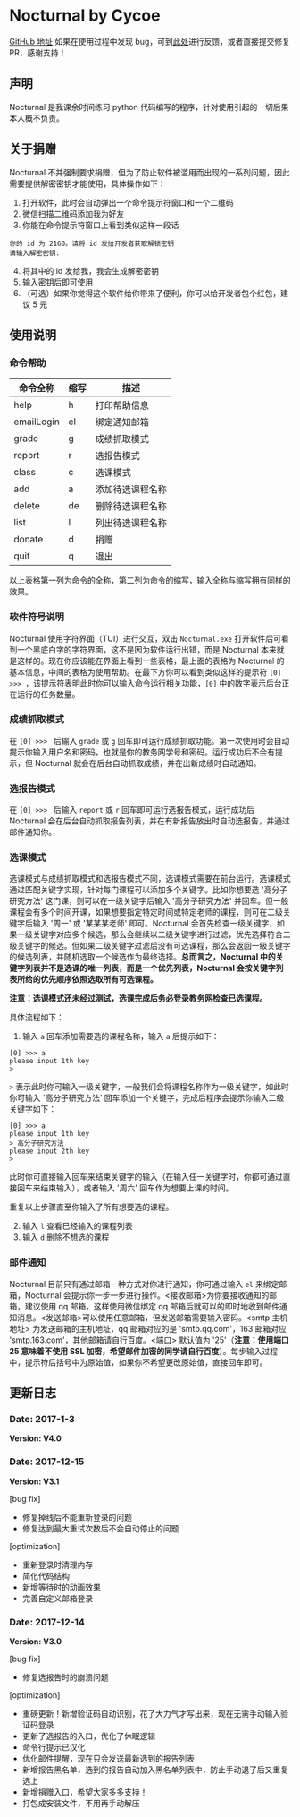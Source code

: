 # Nocturnal by Cycoe
[GitHub 地址][1]
如果在使用过程中发现 bug，可到[此处][1]进行反馈，或者直接提交修复 PR，感谢支持！

## **声明**
Nocturnal 是我课余时间练习 python 代码编写的程序，针对使用引起的一切后果本人概不负责。

## 关于捐赠
Nocturnal 不并强制要求捐赠，但为了防止软件被滥用而出现的一系列问题，因此需要提供解密密钥才能使用，具体操作如下：
1. 打开软件，此时会自动弹出一个命令提示符窗口和一个二维码
2. 微信扫描二维码添加我为好友
3. 你能在命令提示符窗口上看到类似这样一段话
```
你的 id 为 2160。请将 id 发给开发者获取解锁密钥
请输入解密密钥: 
```
4. 将其中的 id 发给我，我会生成解密密钥
5. 输入密钥后即可使用
6. （可选）如果你觉得这个软件给你带来了便利，你可以给开发者包个红包，建议 5 元

## 使用说明

### 命令帮助
| 命令全称   | 缩写 | 描述             |
|------------|------|------------------|
| help       | h    | 打印帮助信息     |
| emailLogin | el   | 绑定通知邮箱     |
| grade      | g    | 成绩抓取模式     |
| report     | r    | 选报告模式       |
| class      | c    | 选课模式         |
| add        | a    | 添加待选课程名称 |
| delete     | de   | 删除待选课程名称 |
| list       | l    | 列出待选课程名称 |
| donate     | d    | 捐赠             |
| quit       | q    | 退出             |

以上表格第一列为命令的全称，第二列为命令的缩写，输入全称与缩写拥有同样的效果。

### 软件符号说明
Nocturnal 使用字符界面（TUI）进行交互，双击 `Nocturnal.exe` 打开软件后可看到一个黑底白字的字符界面，这不是因为软件运行出错，而是 Nocturnal 本来就是这样的。现在你应该能在界面上看到一些表格，最上面的表格为 Nocturnal 的基本信息，中间的表格为使用帮助。在最下方你可以看到类似这样的提示符 `[0] >>> `，该提示符表明此时你可以输入命令运行相关功能，`[0]` 中的数字表示后台正在运行的任务数量。

### 成绩抓取模式
在 `[0] >>> ` 后输入 `grade` 或 `g` 回车即可运行成绩抓取功能。第一次使用时会自动提示你输入用户名和密码，也就是你的教务网学号和密码。运行成功后不会有提示，但 Nocturnal 就会在后台自动抓取成绩，并在出新成绩时自动通知。

### 选报告模式
在 `[0] >>> ` 后输入 `report` 或 `r` 回车即可运行选报告模式，运行成功后 Nocturnal 会在后台自动抓取报告列表，并在有新报告放出时自动选报告，并通过邮件通知你。

### 选课模式
选课模式与成绩抓取模式和选报告模式不同，选课模式需要在前台运行。选课模式通过匹配关键字实现，针对每门课程可以添加多个关键字。比如你想要选 '高分子研究方法' 这门课，则可以在一级关键字后输入 '高分子研究方法' 并回车。但一般课程会有多个时间开课，如果想要指定特定时间或特定老师的课程，则可在二级关键字后输入 '周一' 或 '某某某老师' 即可。Nocturnal 会首先检查一级关键字，如果一级关键字对应多个候选，那么会继续以二级关键字进行过滤，优先选择符合二级关键字的候选。但如果二级关键字过滤后没有可选课程，那么会返回一级关键字的候选列表，并随机选取一个候选作为最终选择。**总而言之，Nocturnal 中的关键字列表并不是选课的唯一列表，而是一个优先列表，Nocturnal 会按关键字列表所给的优先顺序依照选取所有可选课程。**

**注意：选课模式还未经过测试，选课完成后务必登录教务网检查已选课程。**

具体流程如下：
1. 输入 `a` 回车添加需要选的课程名称，输入 `a` 后提示如下：
```
[0] >>> a
please input 1th key
> 
```
`>` 表示此时你可输入一级关键字，一般我们会将课程名称作为一级关键字，如此时你可输入 '高分子研究方法' 回车添加一个关键字，完成后程序会提示你输入二级关键字如下：
```
[0] >>> a
please input 1th key
> 高分子研究方法
please input 2th key
> 
```
此时你可直接输入回车来结束关键字的输入（在输入任一关键字时，你都可通过直接回车来结束输入），或者输入 '周六' 回车作为想要上课的时间。

重复以上步骤直至你输入了所有想要选的课程。

2. 输入 `l` 查看已经输入的课程列表
3. 输入 `d` 删除不想选的课程

### 邮件通知
Nocturnal 目前只有通过邮箱一种方式对你进行通知，你可通过输入 `el` 来绑定邮箱，Nocturnal 会提示你一步一步进行操作。<接收邮箱>为你要接收通知的邮箱，建议使用 qq 邮箱，这样使用微信绑定 qq 邮箱后就可以的即时地收到邮件通知消息。<发送邮箱>可以使用任意邮箱，但发送邮箱需要输入密码。<smtp 主机地址> 为发送邮箱的主机地址，qq 邮箱对应的是 'smtp.qq.com'，163 邮箱对应 'smtp.163.com'，其他邮箱请自行百度。<端口> 默认值为 '25'（**注意：使用端口 25 意味着不使用 SSL 加密，希望邮件加密的同学请自行百度**）。每步输入过程中，提示符后括号中为原始值，如果你不希望更改原始值，直接回车即可。


## 更新日志

### Date: 2017-1-3
**Version: V4.0**

### Date: 2017-12-15
**Version: V3.1**

[bug fix]
- 修复掉线后不能重新登录的问题
- 修复达到最大重试次数后不会自动停止的问题

[optimization]
- 重新登录时清理内存
- 简化代码结构
- 新增等待时的动画效果
- 完善自定义邮箱登录


### Date: 2017-12-14
**Version: V3.0**

[bug fix]
- 修复选报告时的崩溃问题

[optimization]
- 重磅更新！新增验证码自动识别，花了大力气才写出来，现在无需手动输入验证码登录
- 更新了选报告的入口，优化了休眠逻辑
- 命令行提示已汉化
- 优化邮件提醒，现在只会发送最新选到的报告列表
- 新增报告黑名单，选到的报告自动加入黑名单列表中，防止手动退了后又重复选上
- 新增捐赠入口，希望大家多多支持！
- 打包成安装文件，不用再手动解压


[1]: https://git.coding.net/cycoe/Nocturnal.git "Nocturnal GitHub"
